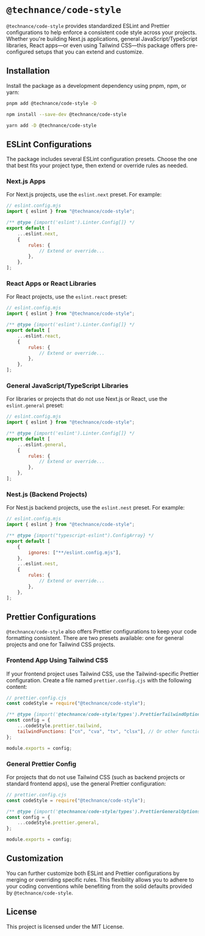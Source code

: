 # `@technance/code-style`

`@technance/code-style` provides standardized ESLint and Prettier configurations to help enforce a consistent code style across your projects. Whether you're building Next.js applications, general JavaScript/TypeScript libraries, React apps—or even using Tailwind CSS—this package offers pre-configured setups that you can extend and customize.

## Installation

Install the package as a development dependency using pnpm, npm, or yarn:

```bash
pnpm add @technance/code-style -D
```

```bash
npm install --save-dev @technance/code-style
```

```bash
yarn add -D @technance/code-style
```

## ESLint Configurations

The package includes several ESLint configuration presets. Choose the one that best fits your project type, then extend or override rules as needed.

### Next.js Apps

For Next.js projects, use the `eslint.next` preset. For example:

```js
// eslint.config.mjs
import { eslint } from "@technance/code-style";

/** @type {import('eslint').Linter.Config[]} */
export default [
    ...eslint.next,
    {
        rules: {
            // Extend or override...
        },
    },
];
```

### React Apps or React Libraries

For React projects, use the `eslint.react` preset:

```js
// eslint.config.mjs
import { eslint } from "@technance/code-style";

/** @type {import('eslint').Linter.Config[]} */
export default [
    ...eslint.react,
    {
        rules: {
            // Extend or override...
        },
    },
];
```

### General JavaScript/TypeScript Libraries

For libraries or projects that do not use Next.js or React, use the `eslint.general` preset:

```js
// eslint.config.mjs
import { eslint } from "@technance/code-style";

/** @type {import('eslint').Linter.Config[]} */
export default [
    ...eslint.general,
    {
        rules: {
            // Extend or override...
        },
    },
];
```

### Nest.js (Backend Projects)

For Nest.js backend projects, use the `eslint.nest` preset. For example:

```js
// eslint.config.mjs
import { eslint } from "@technance/code-style";

/** @type {import("typescript-eslint").ConfigArray} */
export default [
    {
        ignores: ["**/eslint.config.mjs"],
    },
    ...eslint.nest,
    {
        rules: {
            // Extend or override...
        },
    },
];
```

## Prettier Configurations

`@technance/code-style` also offers Prettier configurations to keep your code formatting consistent. There are two presets available: one for general projects and one for Tailwind CSS projects.

### Frontend App Using Tailwind CSS

If your frontend project uses Tailwind CSS, use the Tailwind-specific Prettier configuration. Create a file named `prettier.config.cjs` with the following content:

```js
// prettier.config.cjs
const codeStyle = require("@technance/code-style");

/** @type {import('@technance/code-style/types').PrettierTailwindOptions} */
const config = {
    ...codeStyle.prettier.tailwind,
    tailwindFunctions: ["cn", "cva", "tv", "clsx"], // Or other functions that compose tailwind classes
};

module.exports = config;
```

### General Prettier Config

For projects that do not use Tailwind CSS (such as backend projects or standard frontend apps), use the general Prettier configuration:

```js
// prettier.config.cjs
const codeStyle = require("@technance/code-style");

/** @type {import('@technance/code-style/types').PrettierGeneralOptions} */
const config = {
    ...codeStyle.prettier.general,
};

module.exports = config;
```

## Customization

You can further customize both ESLint and Prettier configurations by merging or overriding specific rules. This flexibility allows you to adhere to your coding conventions while benefiting from the solid defaults provided by `@technance/code-style`.

## License

This project is licensed under the MIT License.
